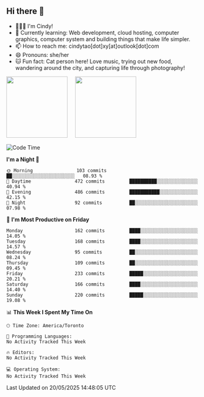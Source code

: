 ## Hi there 👋

<!--
**xinyue296/xinyue296** is a ✨ _special_ ✨ repository because its `README.md` (this file) appears on your GitHub profile.

Here are some ideas to get you started:

- 🔭 I’m currently working on ...
- 🌱 I’m currently learning ...
- 👯 I’m looking to collaborate on ...
- 🤔 I’m looking for help with ...
- 💬 Ask me about ...
- 📫 How to reach me: ...
- 😄 Pronouns: ...
- ⚡ Fun fact: ...
-->
- 👩🏻‍💻 I'm Cindy!
- 🌱 Currently learning: Web development, cloud hosting, computer graphics, computer system and building things that make life simpler.
- 📫 How to reach me: cindytao[dot]xy[at]outlook[dot]com
- 😄 Pronouns: she/her
- 🐱 Fun fact: Cat person here! Love music, trying out new food, wandering around the city, and capturing life through photography!

<!--Github Status: start-->
<div align="left">
  <img height="160em" src="https://github-readme-stats-topaz-two-25.vercel.app/api?username=xinyue296&theme=react&show_icons=true&count_private=true&include_orgs=true&hide=contribs,issues" />
    &nbsp;&nbsp;&nbsp;
  <img height="160em" src="https://github-readme-stats-cindy-taos-projects.vercel.app/api/top-langs/?username=xinyue296&theme=react&count_private=true&include_orgs=true&layout=compact" />
</div>
<!-- Github Status: end-->

<!--START_SECTION:waka-->
![Code Time](http://img.shields.io/badge/Code%20Time-294%20hrs%2030%20mins-blue)

**I'm a Night 🦉** 

```text
🌞 Morning                103 commits         ██░░░░░░░░░░░░░░░░░░░░░░░   08.93 % 
🌆 Daytime                472 commits         ██████████░░░░░░░░░░░░░░░   40.94 % 
🌃 Evening                486 commits         ███████████░░░░░░░░░░░░░░   42.15 % 
🌙 Night                  92 commits          ██░░░░░░░░░░░░░░░░░░░░░░░   07.98 % 
```
📅 **I'm Most Productive on Friday** 

```text
Monday                   162 commits         ████░░░░░░░░░░░░░░░░░░░░░   14.05 % 
Tuesday                  168 commits         ████░░░░░░░░░░░░░░░░░░░░░   14.57 % 
Wednesday                95 commits          ██░░░░░░░░░░░░░░░░░░░░░░░   08.24 % 
Thursday                 109 commits         ██░░░░░░░░░░░░░░░░░░░░░░░   09.45 % 
Friday                   233 commits         █████░░░░░░░░░░░░░░░░░░░░   20.21 % 
Saturday                 166 commits         ████░░░░░░░░░░░░░░░░░░░░░   14.40 % 
Sunday                   220 commits         █████░░░░░░░░░░░░░░░░░░░░   19.08 % 
```


📊 **This Week I Spent My Time On** 

```text
🕑︎ Time Zone: America/Toronto

💬 Programming Languages: 
No Activity Tracked This Week

🔥 Editors: 
No Activity Tracked This Week

💻 Operating System: 
No Activity Tracked This Week
```


 Last Updated on 20/05/2025 14:48:05 UTC
<!--END_SECTION:waka-->
